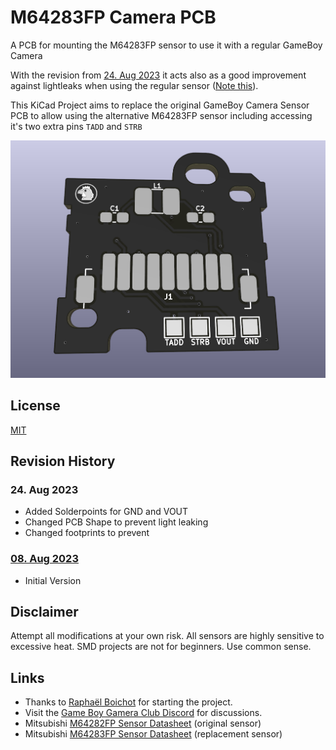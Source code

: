# M64283FP Camera PCB

A PCB for mounting the M64283FP sensor to use it with a regular GameBoy Camera

With the revision from [24. Aug 2023](#08-aug-2023) it acts also as a good improvement against lightleaks when using the regular sensor ([Note this](#disclaimer)). 

This KiCad Project aims to replace the original GameBoy Camera Sensor PCB to allow using the alternative M64283FP sensor including accessing it's two extra pins `TADD` and `STRB`

![3D view](/img/3d.png)

## License
[MIT](LICENSE)

## Revision History
### 24. Aug 2023
  * Added Solderpoints for GND and VOUT
  * Changed PCB Shape to prevent light leaking
  * Changed footprints to prevent
### [08. Aug 2023](https://github.com/HerrZatacke/M64283FP-Camera-PCB/tree/d5482509ec9628336e77a40f23f6922016d4d017)
  * Initial Version

## Disclaimer
Attempt all modifications at your own risk. All sensors are highly sensitive to excessive heat. SMD projects are not for beginners. Use common sense. 

## Links
- Thanks to [Raphaël Boichot](https://github.com/Raphael-Boichot/) for starting the project.
- Visit the [Game Boy Gamera Club Discord](https://discord.gg/C7WFJHG) for discussions.
- Mitsubishi [M64282FP Sensor Datasheet](https://pdf1.alldatasheet.com/datasheet-pdf/view/146598/MITSUBISHI/M64282FP.html) (original sensor)
- Mitsubishi [M64283FP Sensor Datasheet](https://pdf1.alldatasheet.com/datasheet-pdf/view/89637/MITSUBISHI/M64283FP.html) (replacement sensor) 

